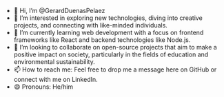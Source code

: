- 👋 Hi, I’m @GerardDuenasPelaez
- 👀 I’m interested in exploring new technologies, diving into creative projects, and connecting with like-minded individuals.
- 🌱 I’m currently learning web development with a focus on frontend frameworks like React and backend technologies like Node.js.
- 💞️ I’m looking to collaborate on open-source projects that aim to make a positive impact on society, particularly in the fields of education and environmental sustainability.
- 📫 How to reach me: Feel free to drop me a message here on GitHub or connect with me on LinkedIn.
- 😄 Pronouns: He/him
<!---
GerardDuenasPelaez/GerardDuenasPelaez is a ✨ special ✨ repository because its `README.md` (this file) appears on your GitHub profile.
You can click the Preview link to take a look at your changes.
--->

